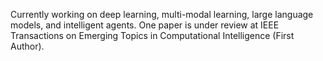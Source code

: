 Currently working on deep learning, multi-modal learning, large language models, and intelligent agents. One paper is under review at IEEE Transactions on Emerging Topics in Computational Intelligence (First Author).